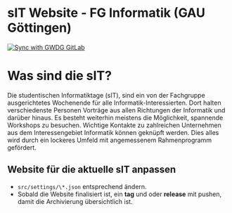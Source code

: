 # sIT Website - FG Informatik (GAU Göttingen)

[![Sync with GWDG GitLab](https://github.com/valerius21/sit-website/workflows/Sync%20with%20GWDG%20GitLab/badge.svg)](https://gitlab.gwdg.de/fginfo/sit-website)

# Was sind die sIT?

Die studentischen Informatiktage (sIT), sind ein von der Fachgruppe ausgerichtetes Wochenende für alle Informatik-Interessierten. Dort halten verschiedenste Personen Vorträge aus allen Richtungen der Informatik und darüber hinaus. Es besteht weiterhin meistens die Möglichkeit, spannende Workshops zu besuchen. Wichtige Kontakte zu zahlreichen Unternehmen aus dem Interessengebiet Informatik können geknüpft werden. Dies alles wird durch ein lockeres Umfeld mit angemessenem Rahmenprogramm gefördert.

## Website für die aktuelle sIT anpassen

- `src/settings/\*.json` entsprechend ändern.
- Sobald die Website finalisiert ist, ein **tag** und oder **release** mit pushen, damit die Archivierung übersichtlich ist.
